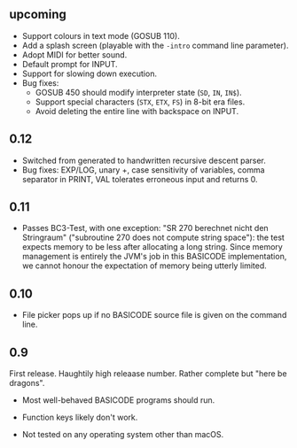 ## upcoming

*   Support colours in text mode (GOSUB 110).
*   Add a splash screen (playable with the `-intro` command line parameter).
*   Adopt MIDI for better sound.
*   Default prompt for INPUT.
*   Support for slowing down execution.
*   Bug fixes:
    *   GOSUB 450 should modify interpreter state (`SD`, `IN`, `IN$`).
    *   Support special characters (`STX`, `ETX`, `FS`) in 8-bit era files.
    *   Avoid deleting the entire line with backspace on INPUT.

## 0.12

*   Switched from generated to handwritten recursive descent parser.
*   Bug fixes: EXP/LOG, unary +, case sensitivity of variables, comma 
    separator in PRINT, VAL tolerates erroneous input and returns 0.

## 0.11

*   Passes BC3-Test, with one exception: "SR 270 berechnet nicht den
    Stringraum" ("subroutine 270 does not compute string space"): the test 
    expects memory to be less after allocating a long string. Since memory 
    management is entirely the JVM's job in this BASICODE implementation, we
    cannot honour the expectation of memory being utterly limited.

## 0.10

*   File picker pops up if no BASICODE source file is given on the command line.

## 0.9

First release. Haughtily high releaase number. Rather complete but "here be 
dragons".

*   Most well-behaved BASICODE programs should run.

*   Function keys likely don't work.

*   Not tested on any operating system other than macOS.
